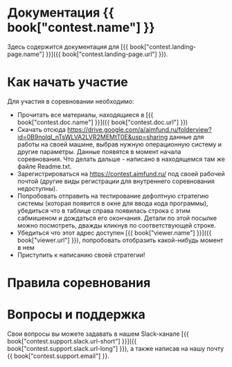 # Документация {{ book["contest.name"] }}
Здесь содержится документация для [{{ book["contest.landing-page.name"] }}]({{ book["contest.landing-page.url"] }}).

# Как начать участие
Для участия в соревновании необходимо:
- Прочитать все материалы, находящиеся в [{{ book["contest.doc.name"] }}]({{ book["contest.doc.url"] }})
- Скачать отсюда https://drive.google.com/a/aimfund.ru/folderview?id=0B9nolqI_nTsWLVA2LVR2MEMtT0E&usp=sharing данные для работы на своей машине, выбрав нужную операционную систему и другие параметры. Данные появятся в момент начала соревнования. Что делать дальше - написано в находящемся там же файле Readme.txt.
- Зарегистрироваться на https://contest.aimfund.ru/ под своей рабочей почтой (другие виды регистрации для внутреннего соревнования недоступны).
- Попробовать отправить на тестирование дефолтную стратегию системы (которая появится в окне для ввода кода программы), убедиться что в таблице справа появилась строка с этим сабмишеном и дождаться его окончания. Детали по этой посылке можно посмотреть, дважды кликнув по соответствующей строке.
- Убедиться что этот адрес доступен [{{ book["viewer.name"] }}]({{ book["viewer.url"] }}), попробовать отобразить какой-нибудь момент в нем
- Приступить к написанию своей стратегии!


# Правила соревнования


# Вопросы и поддержка
Свои вопросы вы можете задавать в нашем Slack-канале [{{ book["contest.support.slack.url-short"] }}]({{ book["contest.support.slack.url-long"] }}), а также написав на нашу почту {{ book["contest.support.email"] }}.
